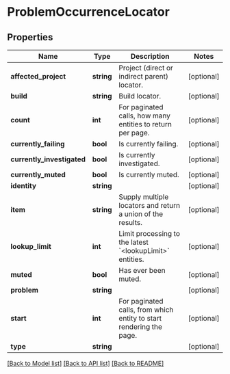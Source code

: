 # ProblemOccurrenceLocator

## Properties
Name | Type | Description | Notes
------------ | ------------- | ------------- | -------------
**affected_project** | **string** | Project (direct or indirect parent) locator. | [optional] 
**build** | **string** | Build locator. | [optional] 
**count** | **int** | For paginated calls, how many entities to return per page. | [optional] 
**currently_failing** | **bool** | Is currently failing. | [optional] 
**currently_investigated** | **bool** | Is currently investigated. | [optional] 
**currently_muted** | **bool** | Is currently muted. | [optional] 
**identity** | **string** |  | [optional] 
**item** | **string** | Supply multiple locators and return a union of the results. | [optional] 
**lookup_limit** | **int** | Limit processing to the latest &#x60;&lt;lookupLimit&gt;&#x60; entities. | [optional] 
**muted** | **bool** | Has ever been muted. | [optional] 
**problem** | **string** |  | [optional] 
**start** | **int** | For paginated calls, from which entity to start rendering the page. | [optional] 
**type** | **string** |  | [optional] 

[[Back to Model list]](../README.md#documentation-for-models) [[Back to API list]](../README.md#documentation-for-api-endpoints) [[Back to README]](../README.md)


